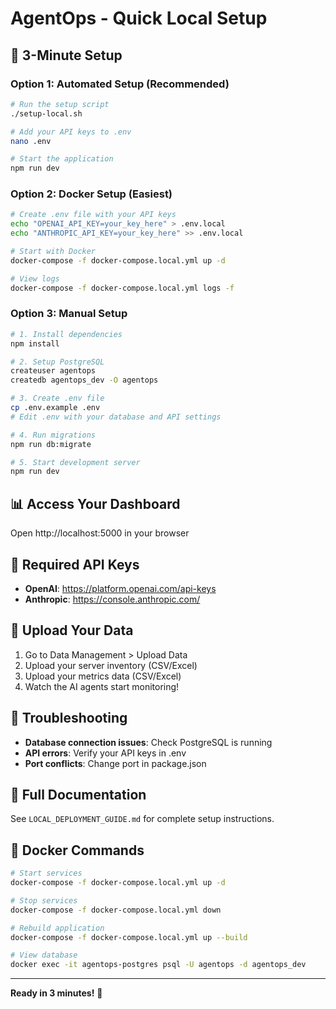 # AgentOps - Quick Local Setup

## 🚀 3-Minute Setup

### Option 1: Automated Setup (Recommended)
```bash
# Run the setup script
./setup-local.sh

# Add your API keys to .env
nano .env

# Start the application
npm run dev
```

### Option 2: Docker Setup (Easiest)
```bash
# Create .env file with your API keys
echo "OPENAI_API_KEY=your_key_here" > .env.local
echo "ANTHROPIC_API_KEY=your_key_here" >> .env.local

# Start with Docker
docker-compose -f docker-compose.local.yml up -d

# View logs
docker-compose -f docker-compose.local.yml logs -f
```

### Option 3: Manual Setup
```bash
# 1. Install dependencies
npm install

# 2. Setup PostgreSQL
createuser agentops
createdb agentops_dev -O agentops

# 3. Create .env file
cp .env.example .env
# Edit .env with your database and API settings

# 4. Run migrations
npm run db:migrate

# 5. Start development server
npm run dev
```

## 📊 Access Your Dashboard
Open http://localhost:5000 in your browser

## 🔑 Required API Keys
- **OpenAI**: https://platform.openai.com/api-keys
- **Anthropic**: https://console.anthropic.com/

## 📁 Upload Your Data
1. Go to Data Management > Upload Data
2. Upload your server inventory (CSV/Excel)
3. Upload your metrics data (CSV/Excel)
4. Watch the AI agents start monitoring!

## 🔧 Troubleshooting
- **Database connection issues**: Check PostgreSQL is running
- **API errors**: Verify your API keys in .env
- **Port conflicts**: Change port in package.json

## 📖 Full Documentation
See `LOCAL_DEPLOYMENT_GUIDE.md` for complete setup instructions.

## 🐳 Docker Commands
```bash
# Start services
docker-compose -f docker-compose.local.yml up -d

# Stop services
docker-compose -f docker-compose.local.yml down

# Rebuild application
docker-compose -f docker-compose.local.yml up --build

# View database
docker exec -it agentops-postgres psql -U agentops -d agentops_dev
```

---
**Ready in 3 minutes!** 🎉